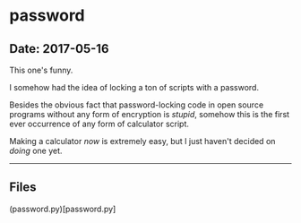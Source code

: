 # password

## Date: 2017-05-16

This one's funny.

I somehow had the idea of locking a ton of scripts with a password.

Besides the obvious fact that password-locking code in open source programs without any form of encryption is *stupid*, somehow this is the first ever occurrence of any form of calculator script.

Making a calculator *now* is extremely easy, but I just haven't decided on *doing* one yet.

-----

## Files

(password.py)[password.py]